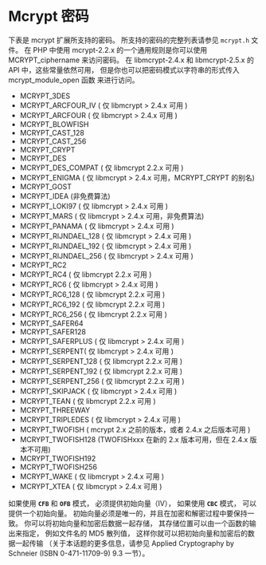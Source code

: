 Mcrypt 密码
===========

下表是 mcrypt 扩展所支持的密码。 所支持的密码的完整列表请参见 `mcrypt.h`
文件。 在 PHP 中使用 mcrypt-2.2.x 的一个通用规则是你可以使用
MCRYPT\_ciphername 来访问密码。 在 libmcrypt-2.4.x 和 libmcrypt-2.5.x 的
API 中，这些常量依然可用， 但是你也可以把密码模式以字符串的形式传入
<span class="function">mcrypt\_module\_open</span> 函数 来进行访问。

-   <span class="simpara">MCRYPT\_3DES</span>
-   <span class="simpara">MCRYPT\_ARCFOUR\_IV ( 仅 libmcrypt \> 2.4.x
    可用 )</span>
-   <span class="simpara">MCRYPT\_ARCFOUR ( 仅 libmcrypt \> 2.4.x 可用
    )</span>
-   <span class="simpara">MCRYPT\_BLOWFISH</span>
-   <span class="simpara">MCRYPT\_CAST\_128</span>
-   <span class="simpara">MCRYPT\_CAST\_256</span>
-   <span class="simpara">MCRYPT\_CRYPT</span>
-   <span class="simpara">MCRYPT\_DES</span>
-   <span class="simpara">MCRYPT\_DES\_COMPAT ( 仅 libmcrypt 2.2.x 可用
    )</span>
-   <span class="simpara">MCRYPT\_ENIGMA ( 仅 libmcrypt \> 2.4.x
    可用，MCRYPT\_CRYPT 的别名)</span>
-   <span class="simpara">MCRYPT\_GOST</span>
-   <span class="simpara">MCRYPT\_IDEA (非免费算法)</span>
-   <span class="simpara">MCRYPT\_LOKI97 ( 仅 libmcrypt \> 2.4.x 可用
    )</span>
-   <span class="simpara">MCRYPT\_MARS ( 仅 libmcrypt \> 2.4.x
    可用，非免费算法)</span>
-   <span class="simpara">MCRYPT\_PANAMA ( 仅 libmcrypt \> 2.4.x 可用
    )</span>
-   <span class="simpara">MCRYPT\_RIJNDAEL\_128 ( 仅 libmcrypt \> 2.4.x
    可用 )</span>
-   <span class="simpara">MCRYPT\_RIJNDAEL\_192 ( 仅 libmcrypt \> 2.4.x
    可用 )</span>
-   <span class="simpara">MCRYPT\_RIJNDAEL\_256 ( 仅 libmcrypt \> 2.4.x
    可用 )</span>
-   <span class="simpara">MCRYPT\_RC2</span>
-   <span class="simpara">MCRYPT\_RC4 ( 仅 libmcrypt 2.2.x 可用 )</span>
-   <span class="simpara">MCRYPT\_RC6 ( 仅 libmcrypt \> 2.4.x 可用
    )</span>
-   <span class="simpara">MCRYPT\_RC6\_128 ( 仅 libmcrypt 2.2.x 可用
    )</span>
-   <span class="simpara">MCRYPT\_RC6\_192 ( 仅 libmcrypt 2.2.x 可用
    )</span>
-   <span class="simpara">MCRYPT\_RC6\_256 ( 仅 libmcrypt 2.2.x 可用
    )</span>
-   <span class="simpara">MCRYPT\_SAFER64</span>
-   <span class="simpara">MCRYPT\_SAFER128</span>
-   <span class="simpara">MCRYPT\_SAFERPLUS ( 仅 libmcrypt \> 2.4.x 可用
    )</span>
-   <span class="simpara">MCRYPT\_SERPENT( 仅 libmcrypt \> 2.4.x 可用
    )</span>
-   <span class="simpara">MCRYPT\_SERPENT\_128 ( 仅 libmcrypt 2.2.x 可用
    )</span>
-   <span class="simpara">MCRYPT\_SERPENT\_192 ( 仅 libmcrypt 2.2.x 可用
    )</span>
-   <span class="simpara">MCRYPT\_SERPENT\_256 ( 仅 libmcrypt 2.2.x 可用
    )</span>
-   <span class="simpara">MCRYPT\_SKIPJACK ( 仅 libmcrypt \> 2.4.x 可用
    )</span>
-   <span class="simpara">MCRYPT\_TEAN ( 仅 libmcrypt 2.2.x 可用
    )</span>
-   <span class="simpara">MCRYPT\_THREEWAY</span>
-   <span class="simpara">MCRYPT\_TRIPLEDES ( 仅 libmcrypt \> 2.4.x 可用
    )</span>
-   <span class="simpara">MCRYPT\_TWOFISH ( mcrypt 2.x 之前的版本，或者
    2.4.x 之后版本可用 )</span>
-   <span class="simpara">MCRYPT\_TWOFISH128 (TWOFISHxxx 在新的 2.x
    版本可用，但在 2.4.x 版本不可用)</span>
-   <span class="simpara">MCRYPT\_TWOFISH192</span>
-   <span class="simpara">MCRYPT\_TWOFISH256</span>
-   <span class="simpara">MCRYPT\_WAKE ( 仅 libmcrypt \> 2.4.x 可用
    )</span>
-   <span class="simpara">MCRYPT\_XTEA ( 仅 libmcrypt \> 2.4.x 可用
    )</span>

如果使用 **`CFB`** 和 **`OFB`** 模式， 必须提供初始向量（IV）， 如果使用
**`CBC`** 模式， 可以提供一个初始向量。
初始向量必须是唯一的，并且在加密和解密过程中要保持一致。
你可以将初始向量和加密后数据一起存储，
其存储位置可以由一个函数的输出来指定， 例如文件名的 MD5 散列值，
这样你就可以把初始向量和加密后的数据一起传输
（关于本话题的更多信息，请参见 Applied Cryptography by Schneier (ISBN
0-471-11709-9) 9.3 一节）。
